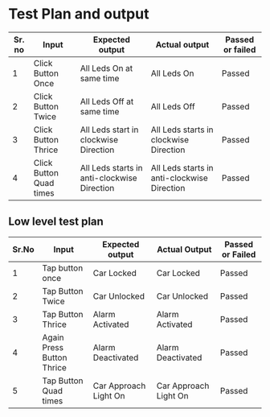 #  Test Plan and output
|Sr. no| Input | Expected output | Actual output| Passed or failed  |
|------|-------|-----------------|--------------|-------------------|
| 1    | Click Button Once| All Leds On at same time | All Leds On |Passed |
| 2    | Click Button Twice | All Leds Off at same time | All Leds Off | Passed |
| 3    | Click Button Thrice | All Leds start in clockwise Direction | All Leds starts in clockwise Direction | Passed |
| 4    | Click Button Quad times | All Leds starts in anti-clockwise Direction | All Leds starts in anti-clockwise Direction | Passed |

## Low level test plan
| Sr.No | Input | Expected output | Actual Output | Passed or Failed |
|-------|-------|-----------------|---------------|------------------|
| 1     | Tap button once | Car Locked | Car Locked   | Passed |
| 2     | Tap Button Twice| Car Unlocked | Car Unlocked | Passed |
| 3     | Tap Button Thrice | Alarm Activated | Alarm Activated | Passed |
| 4     | Again Press Button Thrice | Alarm Deactivated | Alarm Deactivated | Passed |
| 5     | Tap Button Quad times | Car Approach Light On | Car Approach Light On | Passed |

